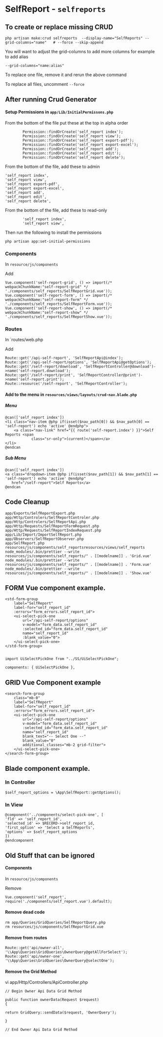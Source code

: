 # SelfReport - `selfreports`

## To create or replace missing CRUD

```
php artisan make:crud selfreports  --display-name="SelfReports" --grid-columns="name"   # --force --skip-append
```

You will want to adjust the grid-columns to add more columns  for example to add alias

```
--grid-columns="name:alias"
```

To replace one file, remove it and rerun the above command

To replace all files, uncomment `--force`


## After running Crud Generator


#### Setup Permissions in `app/Lib/InitialPermissons.php`

From the bottom of the file put these at the top in alpha order

```
        Permission::findOrCreate('self_report index');
        Permission::findOrCreate('self_report view');
        Permission::findOrCreate('self_report export-pdf');
        Permission::findOrCreate('self_report export-excel');
        Permission::findOrCreate('self_report add');
        Permission::findOrCreate('self_report edit');
        Permission::findOrCreate('self_report delete');
```

From the bottom of the file, add these to admin

```
'self_report index',
'self_report view',
'self_report export-pdf',
'self_report export-excel',
'self_report add',
'self_report edit',
'self_report delete',
```

From the bottom of the file, add these to read-only

```
        'self_report index',
        'self_report view',
```

Then run the following to install the permissions

```
php artisan app:set-initial-permissions
```

### Components

In `resource/js/components`


Add

```
Vue.component('self-report-grid', () => import(/* webpackChunkName:"self-report-grid" */ './components/self_reports/SelfReportGrid.vue'));
Vue.component('self-report-form', () => import(/* webpackChunkName:"self-report-form" */ './components/self_reports/SelfReportForm.vue'));
Vue.component('self-report-show', () => import(/* webpackChunkName:"self-report-show" */ './components/self_reports/SelfReportShow.vue'));

```

### Routes

In `routes/web.php


Add

```
Route::get('/api-self-report', 'SelfReportApi@index');
Route::get('/api-self-report/options', 'SelfReportApi@getOptions');
Route::get('/self-report/download', 'SelfReportController@download')->name('self-report.download');
Route::get('/self-report/print', 'SelfReportController@print')->name('self-report.print');
Route::resource('/self-report', 'SelfReportController');
```

#### Add to the menu in `resources/views/layouts/crud-nav.blade.php`

##### Menu

```
@can(['self_report index'])
<li class="nav-item @php if(isset($nav_path[0]) && $nav_path[0] == 'self-report') echo 'active' @endphp">
    <a class="nav-link" href="{{ route('self-report.index') }}">Self Reports <span
            class="sr-only">(current)</span></a>
</li>
@endcan
```

##### Sub Menu

```
@can(['self_report index'])
<a class="dropdown-item @php if(isset($nav_path[1]) && $nav_path[1] == 'self-report') echo 'active' @endphp"
   href="/self-report">Self Reports</a>
@endcan
```



## Code Cleanup


```
app/Exports/SelfReportExport.php
app/Http/Controlers/SelfReportControler.php
app/Http/Controlers/SelfReportApi.php
app/Http/Requests/SelfReportFormRequest.php
app/Http/Requests/SelfReportIndexRequest.php
app/Lib/Import/ImportSelfReport.php
app/Observers/SelfReportObserver.php
app/SelfReport.php
resources/js/components/self_reportsresources/views/self_reports
node_modules/.bin/prettier --write resources/js/components/self_reports/" . [[modelname]] . 'Grid.vue'
node_modules/.bin/prettier --write resources/js/components/self_reports/" . [[modelname]] . 'Form.vue'
node_modules/.bin/prettier --write resources/js/components/self_reports/" . [[modelname]] . 'Show.vue'
```




## FORM Vue component example.
```
<std-form-group
    label="SelfReport"
    label-for="self_report_id"
    :errors="form_errors.self_report_id">
    <ui-select-pick-one
        url="/api-self-report/options"
        v-model="form_data.self_report_id"
        :selected_id="form_data.self_report_id"
        name="self_report_id"
        :blank_value="0">
    </ui-select-pick-one>
</std-form-group>


import UiSelectPickOne from "../SS/UiSelectPickOne";

components: { UiSelectPickOne },
```

## GRID Vue Component example

```
<search-form-group
    class="mb-0"
    label="SelfReport"
    label-for="self_report_id"
    :errors="form_errors.self_report_id">
    <ui-select-pick-one
        url="/api-self-report/options"
        v-model="form_data.self_report_id"
        :selected_id="form_data.self_report_id"
        name="self_report_id"
        blank_text="-- Select One --"
        blank_value="0"
        additional_classes="mb-2 grid-filter">
    </ui-select-pick-one>
</search-form-group>
```
## Blade component example.

### In Controller

```
$self_report_options = \App\SelfReport::getOptions();
```


### In View

```
@component('../components/select-pick-one', [
'fld' => 'self_report_id',
'selected_id' => $RECORD->self_report_id,
'first_option' => 'Select a SelfReports',
'options' => $self_report_options
])
@endcomponent
```

## Old Stuff that can be ignored

#### Components
 
 In `resource/js/components`
 
Remove

```
Vue.component('self_report', require('./components/self_report.vue').default);
```

#### Remove dead code

```
rm app/Queries/GridQueries/SelfReportQuery.php
rm resources/js/components/SelfReportGrid.vue
```


#### Remove from routes

```
Route::get('api/owner-all', '\\App\Queries\GridQueries\OwnerQuery@getAllForSelect');
Route::get('api/owner-one', '\\App\Queries\GridQueries\OwnerQuery@selectOne');
```

#### Remove the Grid Method
vi app/Http/Controllers/ApiController.php


```
// Begin Owner Api Data Grid Method

public function ownerData(Request $request)
{

return GridQuery::sendData($request, 'OwnerQuery');
 
}
 
// End Owner Api Data Grid Method
```

